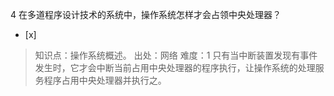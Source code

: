 4
在多道程序设计技术的系统中，操作系统怎样才会占领中央处理器？
- [x]  

> 知识点：操作系统概述。
> 出处：网络
> 难度：1
> 只有当中断装置发现有事件发生时，它才会中断当前占用中央处理器的程序执行，让操作系统的处理服务程序占用中央处理器并执行之。
